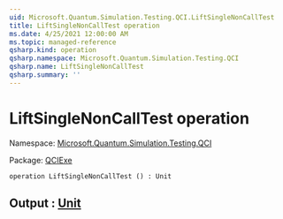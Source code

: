 ```yaml
---
uid: Microsoft.Quantum.Simulation.Testing.QCI.LiftSingleNonCallTest
title: LiftSingleNonCallTest operation
ms.date: 4/25/2021 12:00:00 AM
ms.topic: managed-reference
qsharp.kind: operation
qsharp.namespace: Microsoft.Quantum.Simulation.Testing.QCI
qsharp.name: LiftSingleNonCallTest
qsharp.summary: ''
---
```


# LiftSingleNonCallTest operation

Namespace: [Microsoft.Quantum.Simulation.Testing.QCI](xref:Microsoft.Quantum.Simulation.Testing.QCI)

Package: [QCIExe](https://nuget.org/packages/QCIExe)




```qsharp
operation LiftSingleNonCallTest () : Unit
```


## Output : [Unit](xref:microsoft.quantum.qsharp.valueliterals#unit-literal)

